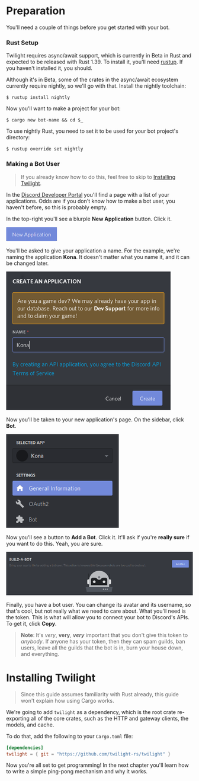 # Preparation

You'll need a couple of things before you get started with your bot.

### Rust Setup

Twilight requires async/await support, which is currently in Beta in Rust and
expected to be released with Rust 1.39. To install it, you'll need [rustup]. If
you haven't installed it, you should.

Although it's in Beta, some of the crates in the async/await ecosystem currently
require nightly, so we'll go with that. Install the nightly toolchain:

```shell
$ rustup install nightly
```

Now you'll want to make a project for your bot:

```shell
$ cargo new bot-name && cd $_
```

To use nightly Rust, you need to set it to be used for your bot project's
directory:

```shell
$ rustup override set nightly
```

### Making a Bot User

> If you already know how to do this, feel free to skip to
> [Installing Twilight](#installing-twilight).

In the [Discord Developer Portal] you'll find a page with a list of your
applications. Odds are if you don't know how to make a bot user, you haven't
before, so this is probably empty.

In the top-right you'll see a blurple **New Application** button. Click it.

![New Application button][img:new-application]

You'll be asked to give your application a name. For the example, we're naming
the application **Kona**. It doesn't matter what you name it, and it can be
changed later.

![Name your bot][img:name]

Now you'll be taken to your new application's page. On the sidebar, click
**Bot**.

![Sidebar][img:sidebar]

Now you'll see a button to **Add a Bot**. Click it. It'll ask if you're
**really sure** if you want to do this. Yeah, you are sure.

![Build a bot][img:build-a-bot]

Finally, you have a bot user. You can change its avatar and its username, so
that's cool, but not really what we need to care about. What you'll need is the
token. This is what will allow you to connect your bot to Discord's APIs. To get
it, click **Copy**.

> **Note**: It's *very*, **very**, ***very*** important that you don't give this
> token to *anybody*. If anyone has your token, then they can spam guilds, ban
> users, leave all the guilds that the bot is in, burn your house down, and
> everything.

# Installing Twilight

> Since this guide assumes familiarity with Rust already, this guide won't
> explain how using Cargo works.

We're going to add `twilight` as a dependency, which is the root crate re-exporting
all of the core crates, such as the HTTP and gateway clients, the models,
and cache.

To do that, add the following to your `Cargo.toml` file:

```toml
[dependencies]
twilight = { git = "https://github.com/twilight-rs/twilight" }
```

Now you're all set to get programming! In the next chapter you'll learn how to
write a simple ping-pong mechanism and why it works.

[Discord Developer Portal]: https://discordapp.com/developers/applications/
[rustup]: https://rustup.rs
[img:build-a-bot]: ./section_1_build_a_bot.png
[img:name]: ./section_1_name.png
[img:new-application]: ./section_1_new_application.png
[img:sidebar]: ./section_1_sidebar.png
[img:token]: ./section_1_token.png
